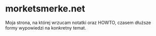 # morketsmerke.net

Moja strona, na której wrzucam notatki oraz HOWTO, czasem dłuższe formy wypowiedzi na konkretny temat.

